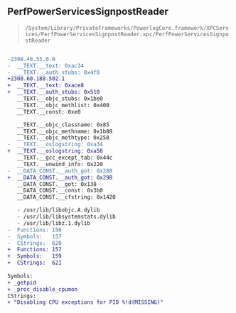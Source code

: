 ## PerfPowerServicesSignpostReader

> `/System/Library/PrivateFrameworks/PowerlogCore.framework/XPCServices/PerfPowerServicesSignpostReader.xpc/PerfPowerServicesSignpostReader`

```diff

-2308.40.55.0.0
-  __TEXT.__text: 0xac34
-  __TEXT.__auth_stubs: 0x4f0
+2308.60.188.502.1
+  __TEXT.__text: 0xace8
+  __TEXT.__auth_stubs: 0x510
   __TEXT.__objc_stubs: 0x1be0
   __TEXT.__objc_methlist: 0x400
   __TEXT.__const: 0xe0

   __TEXT.__objc_classname: 0x85
   __TEXT.__objc_methname: 0x1b88
   __TEXT.__objc_methtype: 0x258
-  __TEXT.__oslogstring: 0xa34
+  __TEXT.__oslogstring: 0xa58
   __TEXT.__gcc_except_tab: 0x44c
   __TEXT.__unwind_info: 0x220
-  __DATA_CONST.__auth_got: 0x288
+  __DATA_CONST.__auth_got: 0x298
   __DATA_CONST.__got: 0x138
   __DATA_CONST.__const: 0x3b0
   __DATA_CONST.__cfstring: 0x1420

   - /usr/lib/libobjc.A.dylib
   - /usr/lib/libsystemstats.dylib
   - /usr/lib/libz.1.dylib
-  Functions: 156
-  Symbols:   157
-  CStrings:  620
+  Functions: 157
+  Symbols:   159
+  CStrings:  621
 
Symbols:
+ _getpid
+ _proc_disable_cpumon
CStrings:
+ "Disabling CPU exceptions for PID %!d(MISSING)"

```
